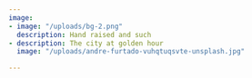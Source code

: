 ```yaml
---
image:
- image: "/uploads/bg-2.png"
  description: Hand raised and such
- description: The city at golden hour
  image: "/uploads/andre-furtado-vuhqtuqsvte-unsplash.jpg"

---
```

